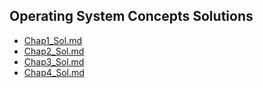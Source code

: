 ## Operating System Concepts Solutions
* [Chap1_Sol.md](OS/Operating_System_Concepts/Chap1_Sol.md)
* [Chap2_Sol.md](OS/Operating_System_Concepts/Chap2_Sol.md)
* [Chap3_Sol.md](OS/Operating_System_Concepts/Chap3_Sol.md)
* [Chap4_Sol.md](OS/Operating_System_Concepts/Chap4_Sol.md)